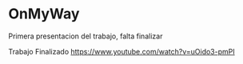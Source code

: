 # OnMyWay
Primera presentacion del trabajo, falta finalizar



Trabajo Finalizado
https://www.youtube.com/watch?v=uOido3-pmPI
